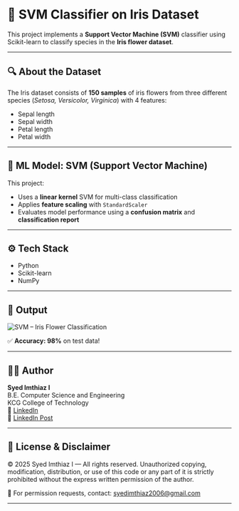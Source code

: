 # 🌸 SVM Classifier on Iris Dataset

This project implements a **Support Vector Machine (SVM)** classifier using Scikit-learn to classify species in the **Iris flower dataset**.

---

## 🔍 About the Dataset

The Iris dataset consists of **150 samples** of iris flowers from three different species (*Setosa, Versicolor, Virginica*) with 4 features:
- Sepal length
- Sepal width
- Petal length
- Petal width

---

## 🧠 ML Model: SVM (Support Vector Machine)

This project:
- Uses a **linear kernel** SVM for multi-class classification
- Applies **feature scaling** with `StandardScaler`
- Evaluates model performance using a **confusion matrix** and **classification report**

---

## ⚙️ Tech Stack
- Python
- Scikit-learn
- NumPy

---
## 📸 Output

![SVM – Iris Flower Classification](https://github.com/Syed-Imthiaz/ml-svm-iris/blob/main/SVM%20%E2%80%93%20Iris%20Flower%20Classification.JPG?raw=true)

✅ **Accuracy: 98%** on test data!

---

## 👨‍💻 Author

**Syed Imthiaz I**  
B.E. Computer Science and Engineering  
KCG College of Technology  
🔗 [LinkedIn](https://www.linkedin.com/in/syedimthiaz/)  
🔗 [LinkedIn Post](https://www.linkedin.com/feed/update/urn:li:activity:7353801491276611584/)

---

## 🚫 License & Disclaimer

© 2025 Syed Imthiaz I — All rights reserved.
Unauthorized copying, modification, distribution, or use of this code or any part of it is strictly prohibited without the express written permission of the author.

📩 For permission requests, contact: syedimthiaz2006@gmail.com

---
